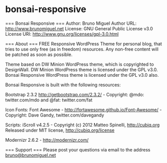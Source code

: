 bonsai-responsive
=================

=== Bonsai Responsive ===
Author: Bruno Miguel
Author URL: http://www.brunomiguel.net
License: GNU General Public License v3.0
License URI: http://www.gnu.org/licenses/gpl-3.0.html


=== About ===
FREE Responsive WordPress Theme for personal blog, that tries to use only free (as in freedom) resources. Any non-free content will be patched as soon as possible.

Theme based on DW Minion WordPress theme, which is copyrighted to DesignWall. DW Minion WordPress theme is licensed under the GPL v3.0. Bonsai Responsive WordPress theme is licensed under the GPL v3.0 also.

Bonsai Responsive is built with the following resources:

Bootstrap 2.3.2 http://getbootstrap.com/2.3.2/ - Copyright: @mdo: twitter.com/mdo and @fat: twitter.com/fat

Icon Fonts: Font Awesome - http://fortawesome.github.io/Font-Awesome/ - Copyright: Dave Gandy, twitter.com/davegandy

Scripts:
iScroll v4.2.5 - Copyright (c) 2012 Matteo Spinelli, http://cubiq.org
Released under MIT license, http://cubiq.org/license

Modernizr 2.6.2 - http://modernizr.com/


=== Support ===
Please post your questions via email to the address bruno@brunomiguel.net
